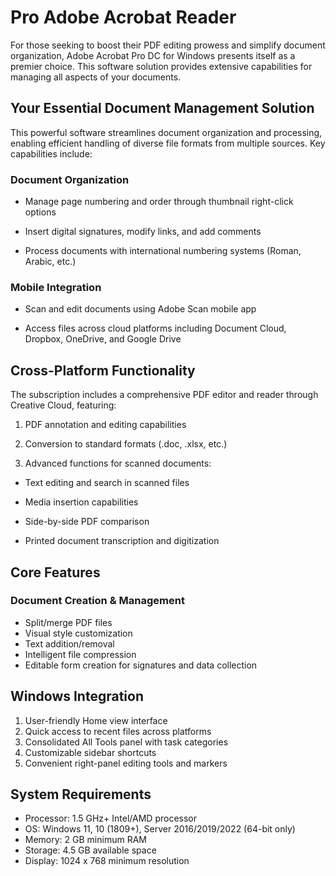 # Pro Adobe Acrobat Reader 
For those seeking to boost their PDF editing prowess and simplify document organization, Adobe Acrobat Pro DC for Windows presents itself as a premier choice. This software solution provides extensive capabilities for managing all aspects of your documents.


## Your Essential Document Management Solution
This powerful software streamlines document organization and processing, enabling efficient handling of diverse file formats from multiple sources. Key capabilities include:

### Document Organization

- Manage page numbering and order through thumbnail right-click options

- Insert digital signatures, modify links, and add comments

- Process documents with international numbering systems (Roman, Arabic, etc.)

### Mobile Integration

- Scan and edit documents using Adobe Scan mobile app

- Access files across cloud platforms including Document Cloud, Dropbox, OneDrive, and Google Drive

## Cross-Platform Functionality
The subscription includes a comprehensive PDF editor and reader through Creative Cloud, featuring:

1. PDF annotation and editing capabilities

2. Conversion to standard formats (.doc, .xlsx, etc.)

3. Advanced functions for scanned documents:

- Text editing and search in scanned files

- Media insertion capabilities

- Side-by-side PDF comparison

- Printed document transcription and digitization

## Core Features
### Document Creation & Management
- Split/merge PDF files
- Visual style customization
- Text addition/removal
- Intelligent file compression
- Editable form creation for signatures and data collection
## Windows Integration
1. User-friendly Home view interface
2. Quick access to recent files across platforms
3. Consolidated All Tools panel with task categories
4. Customizable sidebar shortcuts
5. Convenient right-panel editing tools and markers
## System Requirements
- Processor: 1.5 GHz+ Intel/AMD processor
- OS: Windows 11, 10 (1809+), Server 2016/2019/2022 (64-bit only)
- Memory: 2 GB minimum RAM
- Storage: 4.5 GB available space
- Display: 1024 x 768 minimum resolution
